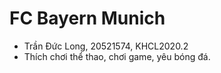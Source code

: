 # FC Bayern Munich
+ Trần Đức Long, 20521574, KHCL2020.2
+ Thích chơi thể thao, chơi game, yêu bóng đá.

